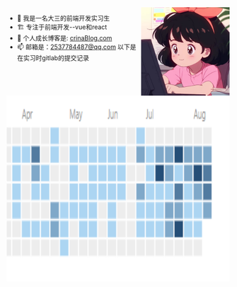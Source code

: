 
<img align="right" src="./image/07131504_00.jpg" height="200" width="200" />
<img align="right" src="./image/code.png" height="420" />

- 🌱 我是一名大三的前端开发实习生
- 🏗 专注于前端开发--vue和react
- 💬 个人成长博客是: [crinaBlog.com](https://crina.jc-meet.cn/)
- 📫 邮箱是：2537784487@qq.com
以下是在实习时gitlab的提交记录


